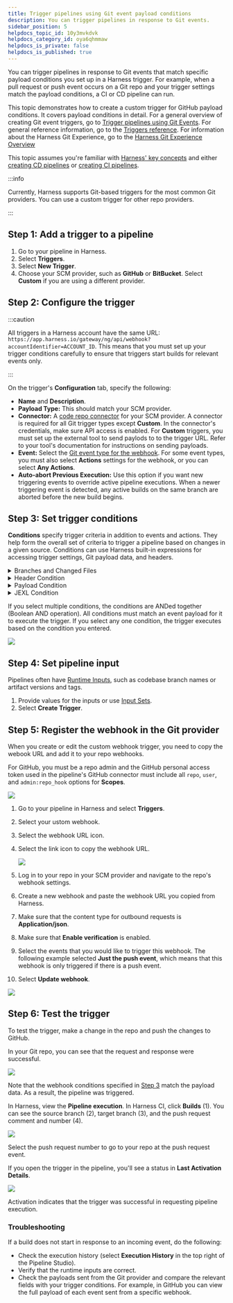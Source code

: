 ```yaml
---
title: Trigger pipelines using Git event payload conditions
description: You can trigger pipelines in response to Git events.
sidebar_position: 5
helpdocs_topic_id: 10y3mvkdvk
helpdocs_category_id: oya6qhmmaw
helpdocs_is_private: false
helpdocs_is_published: true
---
```


You can trigger pipelines in response to Git events that match specific payload conditions you set up in a Harness trigger. For example, when a pull request or push event occurs on a Git repo and your trigger settings match the payload conditions, a CI or CD pipeline can run.

This topic demonstrates how to create a custom trigger for GitHub payload conditions. It covers payload conditions in detail. For a general overview of creating Git event triggers, go to [Trigger pipelines using Git Events](triggering-pipelines.md). For general reference information, go to the [Triggers reference](../8_Pipelines/w_pipeline-steps-reference/triggers-reference.md). For information about the Harness Git Experience, go to the [Harness Git Experience Overview](../10_Git-Experience/git-experience-overview.md)

This topic assumes you're familiar with [Harness' key concepts](../../getting-started/learn-harness-key-concepts.md) and either [creating CD pipelines](/docs/continuous-delivery/deploy-srv-diff-platforms/kubernetes/kubernetes-cd-quickstart) or [creating CI pipelines](../../continuous-integration/ci-quickstarts/ci-pipeline-quickstart.md).

:::info

Currently, Harness supports Git-based triggers for the most common Git providers. You can use a custom trigger for other repo providers.

:::

## Step 1: Add a trigger to a pipeline

1. Go to your pipeline in Harness.
2. Select **Triggers**.
3. Select **New Trigger**.
4. Choose your SCM provider, such as **GitHub** or **BitBucket**. Select **Custom** if you are using a different provider.

## Step 2: Configure the trigger

:::caution

All triggers in a Harness account have the same URL: `https://app.harness.io/gateway/ng/api/webhook?accountIdentifier=ACCOUNT_ID`. This means that you must set up your trigger conditions carefully to ensure that triggers start builds for relevant events only.

:::

On the trigger's **Configuration** tab, specify the following:

* **Name** and **Description**.
* **Payload Type:** This should match your SCM provider.
* **Connector:** A [code repo connector](/docs/category/code-repo-connectors) for your SCM provider. A connector is required for all Git trigger types except **Custom**. In the connector's credentials, make sure API access is enabled. For **Custom** triggers, you must set up the external tool to send paylods to to the trigger URL. Refer to your tool's documentation for instructions on sending payloads.
* **Event:** Select the [Git event type for the webhook](/docs/platform/Pipelines/w_pipeline-steps-reference/triggers-reference#event-and-actions). For some event types, you must also select **Actions** settings for the webhook, or you can select **Any Actions**.
* **Auto-abort Previous Execution:** Use this option if you want new triggering events to override active pipeline executions. When a newer triggering event is detected, any active builds on the same branch are aborted before the new build begins.

## Step 3: Set trigger conditions

**Conditions** specify trigger criteria in addition to events and actions. They help form the overall set of criteria to trigger a pipeline based on changes in a given source. Conditions can use Harness built-in expressions for accessing trigger settings, Git payload data, and headers.

<details>
<summary>Branches and Changed Files</summary>

You can configure Triggers based on the source branches, target branches, and changed files in a Git merge.

If you want to specify multiple paths, use the **Regex** operator. You can also use a regex to specify all files in a parent folder, such as `ci/*`. This is shown in the **Changed Files** row in the following screenshot.

![](./static/trigger-pipelines-using-custom-payload-conditions-30.png)

:::info

The **IN** and **NOT IN** operators do not support Regex.

:::

</details>

<details>
<summary>Header Condition</summary>

In the Header condition, enter the Git Webhook Header data that matches your value.

The header expression format is `<+trigger.header['key-name']>`, for example `<+trigger.header['X-GitHub-Event']>`.

For more Harness trigger expressions, go to [Built-in Git Trigger and Payload Expressions](../8_Pipelines/w_pipeline-steps-reference/triggers-reference.md#built-in-git-trigger-and-payload-expressions).

</details>

<details>
<summary>Payload Condition</summary>

Conditions based on the values of the JSON payload. Harness treats the JSON payload as a data model and parses the payload and listens for events on a JSON payload key.

To reference payload values, you use `<+eventPayload.[path-to-key-name]`, for example `<+eventPayload.repository.full_name>`.

For details on Payload Condition, go to [Payload Condition in the Triggers reference](../8_Pipelines/w_pipeline-steps-reference/triggers-reference.md#payload-conditions).

</details>

<details>
<summary>JEXL Condition</summary>

JEXL expressions, such as `<+eventPayload.repository.owner.name> == "repositoryOwnerName"` are also supported. Here are some examples of JEXL triggers:

* `<+trigger.payload.pull_request.diff_url>.contains("triggerNgDemo")`
* `<+trigger.payload.pull_request.diff_url>.contains("triggerNgDemo") || <+trigger.payload.repository.owner.name> == "wings-software"`
* `<+trigger.payload.pull_request.diff_url>.contains("triggerNgDemo") && (<+trigger.payload.repository.owner.name> == "wings-software" || <+trigger.payload.repository.owner.name> == "harness")`

For details on trigger settings, go to the [Triggers reference](../8_Pipelines/w_pipeline-steps-reference/triggers-reference.md).

</details>

If you select multiple conditions, the conditions are ANDed together (Boolean AND operation). All conditions must match an event payload for it to execute the trigger. If you select any one condition, the trigger executes based on the condition you entered.

![](./static/trigger-pipelines-using-custom-payload-conditions-31.png)

## Step 4: Set pipeline input

Pipelines often have [Runtime Inputs](../20_References/runtime-inputs.md), such as codebase branch names or artifact versions and tags.

1. Provide values for the inputs or use [Input Sets](../8_Pipelines/input-sets.md).
2. Select **Create Trigger**.

## Step 5: Register the webhook in the Git provider

When you create or edit the custom webhook trigger, you need to copy the webook URL and add it to your repo webhooks.

For GitHub, you must be a repo admin and the GitHub personal access token used in the pipeline's GitHub connector must include all `repo`, `user`, and `admin:repo_hook` options for **Scopes**.

![](./static/trigger-pipelines-using-custom-payload-conditions-32.png)

1. Go to your pipeline in Harness and select **Triggers**.
2. Select your  ustom webhook.
3. Select the webhook URL icon.
4. Select the link icon to copy the webhook URL.

   ![](./static/trigger-pipelines-using-custom-payload-conditions-33.png)

5. Log in to your repo in your SCM provider and navigate to the repo's webhook settings.
6. Create a new webhook and paste the webhook URL you copied from Harness.
7. Make sure that the content type for outbound requests is **Application/json**.
8. Make sure that **Enable verification** is enabled.
9. Select the events that you would like to trigger this webhook. The following example selected **Just the push event**, which means that this webhook is only triggered if there is a push event.
10. Select **Update webhook**.

![](./static/trigger-pipelines-using-custom-payload-conditions-34.png)

## Step 6: Test the trigger

To test the trigger, make a change in the repo and push the changes to GitHub.

In your Git repo, you can see that the request and response were successful.

![](./static/trigger-pipelines-using-custom-payload-conditions-35.png)

Note that the webhook conditions specified in [Step 3](#step-3-set-trigger-conditions) match the payload data. As a result, the pipeline was triggered.

In Harness, view the **Pipeline execution**. In Harness CI, click **Builds** (1). You can see the source branch (2), target branch (3), and the push request comment and number (4).

![](./static/trigger-pipelines-using-custom-payload-conditions-36.png)

Select the push request number to go to your repo at the push request event.

If you open the trigger in the pipeline, you'll see a status in **Last Activation Details**.

![](./static/trigger-pipelines-using-custom-payload-conditions-37.png)

Activation indicates that the trigger was successful in requesting pipeline execution.

### Troubleshooting

If a build does not start in response to an incoming event, do the following:

* Check the execution history (select **Execution History** in the top right of the Pipeline Studio).
* Verify that the runtime inputs are correct.
* Check the payloads sent from the Git provider and compare the relevant fields with your trigger conditions. For example, in GitHub you can view the full payload of each event sent from a specific webhook.
